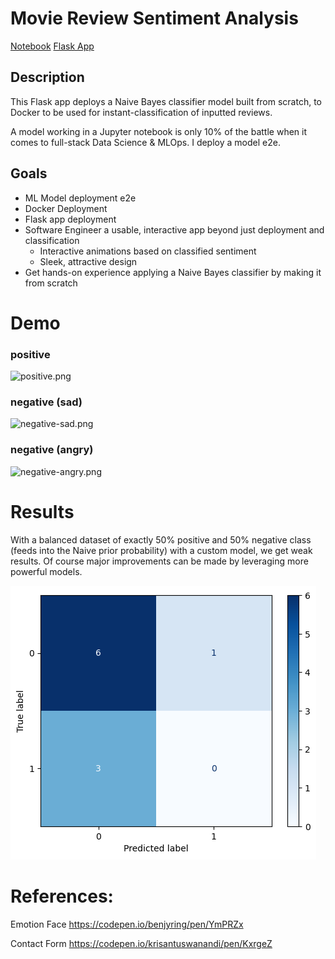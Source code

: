 # Movie Review Sentiment Analysis

[Notebook](movie-review.ipynb)
[Flask App](app.py)

## Description
This Flask app deploys a Naive Bayes classifier model built from scratch, to Docker to be used for instant-classification of inputted reviews.

A model working in a Jupyter notebook is only 10% of the battle when it comes to full-stack Data Science & MLOps. I deploy a model e2e.

## Goals
* ML Model deployment e2e 
* Docker Deployment
* Flask app deployment
* Software Engineer a usable, interactive app beyond just deployment and classification
  * Interactive animations based on classified sentiment
  * Sleek, attractive design
* Get hands-on experience applying a Naive Bayes classifier by making it from scratch

# Demo

### positive
![positive.png](demo-media/movie-sentiment-positive.gif)

### negative (sad)
![negative-sad.png](demo-media/movie-sentiment-negative-sad.gif)

### negative (angry)
![negative-angry.png](demo-media/movie-sentiment-negative-angry.gif)


# Results
With a balanced dataset of exactly 50% positive and 50% negative class (feeds into the Naive prior probability) with a custom model, we get weak results.
Of course major improvements can be made by leveraging more powerful models.

![image.png](confusion_matrix.png)



# References:
Emotion Face 
https://codepen.io/benjyring/pen/YmPRZx

Contact Form
https://codepen.io/krisantuswanandi/pen/KxrgeZ